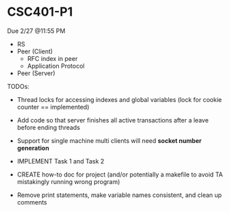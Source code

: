 # CSC401-P1

Due 2/27 @11:55 PM

- RS
- Peer (Client) 
  - RFC index in peer
  - Application Protocol
- Peer (Server)


TODOs:

- Thread locks for accessing indexes and global variables (lock for cookie counter == implemented)
- Add code so that server finishes all active transactions after a leave before ending threads
- Support for single machine multi clients will need **socket number generation**


- IMPLEMENT Task 1 and Task 2
- CREATE how-to doc for project (and/or potentially a makefile to avoid TA mistakingly running wrong program)
- Remove print statements, make variable names consistent, and clean up comments
